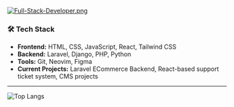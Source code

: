 
[![Full-Stack-Developer.png](https://i.postimg.cc/PxBrZPgf/Full-Stack-Developer.png)](https://postimg.cc/7GnkrYPj)

### 🛠️ Tech Stack
- **Frontend:** HTML, CSS, JavaScript, React, Tailwind CSS
- **Backend:** Laravel, Django, PHP, Python
- **Tools:** Git, Neovim, Figma
- **Current Projects:** Laravel ECommerce Backend, React-based support ticket system, CMS projects

---
![Top Langs](https://github-readme-stats.vercel.app/api/top-langs/?username=miraz66&layout=compact) 

